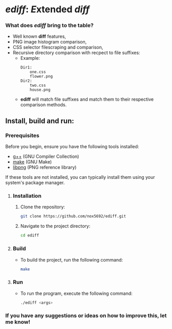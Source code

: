 # *ediff*: *E*xtended *diff*

### What does *ediff* bring to the table?
- Well known **diff** features,
- PNG image histogram comparison,
- CSS selector filescraping and comparison,
- Recursive directory comparison with recpect to file suffixes:
    - Example:
        ```
        Dir1:
            one.css
            flower.png
        Dir2:
            two.css
            house.png
        ```
    - **ediff** will match file suffixes and match them to their respective comparison methods.

## Install, build and run:
### Prerequisites
Before you begin, ensure you have the following tools installed:

- [g++](https://gcc.gnu.org/) (GNU Compiler Collection)
- [make](https://www.gnu.org/software/make/) (GNU Make)
- [libpng](http://www.libpng.org/pub/png/libpng.html) (PNG reference library)

If these tools are not installed, you can typically install them using your system's package manager.

1. ### Installation
    1. Clone the repository:

        ```bash
        git clone https://github.com/nox5692/ediff.git
        ```

    2. Navigate to the project directory:

        ```bash
        cd ediff
        ```

2. ### Build
    - To build the project, run the following command:

        ```bash
        make
        ```

3. ### Run
    - To run the program, execute the following command:

        ```bash
        ./ediff <args>
        ```

### If you have any suggestions or ideas on how to improve this, let me know!

